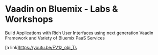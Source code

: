 # Vaadin on Bluemix - Labs & Workshops

Build Applications with Rich User Interfaces using next generation Vaadin Framework and Variety of Bluemix PaaS Services

[a link]https://youtu.be/FV1z_obj_Ts

